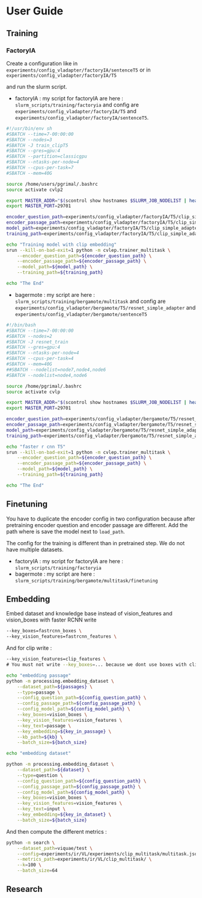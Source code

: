 # User Guide

## Training

### FactoryIA

Create a configuration like in `experiments/config_vladapter/factoryIA/sentenceT5` or in `experiments/config_vladapter/factoryIA/T5`

and run the slurm script.

- factoryIA : my script for factoryIA are here : `slurm_scripts/training/factoryia` and config are `experiments/config_vladapter/factoryIA/T5` and `experiments/config_vladapter/factoryIA/sentenceT5`.

```bash
#!/usr/bin/env sh
#SBATCH --time=7-00:00:00
#SBATCH --nodes=3
#SBATCH -J train_clipT5
#SBATCH --gres=gpu:4
#SBATCH --partition=classicgpu
#SBATCH --ntasks-per-node=4
#SBATCH --cpus-per-task=7
#SBATCH --mem=40G

source /home/users/pgrimal/.bashrc
source activate cvlp2

export MASTER_ADDR="$(scontrol show hostnames $SLURM_JOB_NODELIST | head -n1)"
export MASTER_PORT=29701

encoder_question_path=experiments/config_vladapter/factoryIA/T5/clip_simple_adapter/encoder_simple_adapter.json
encoder_passage_path=experiments/config_vladapter/factoryIA/T5/clip_simple_adapter/encoder_simple_adapter.json
model_path=experiments/config_vladapter/factoryIA/T5/clip_simple_adapter/config_model.json
training_path=experiments/config_vladapter/factoryIA/T5/clip_simple_adapter/training_multitask.json

echo "Training model with clip embedding"
srun --kill-on-bad-exit=1 python -m cvlep.trainer_multitask \
    --encoder_question_path=${encoder_question_path} \
    --encoder_passage_path=${encoder_passage_path} \
    --model_path=${model_path} \
    --training_path=${training_path}

echo "The End"
```

- bagermote : my script are here : `slurm_scripts/training/bergamote/multitask` and config are `experiments/config_vladapter/bergamote/T5/resnet_simple_adapter` and `experiments/config_vladapter/bergamote/sentenceT5`

```bash
#!/bin/bash
#SBATCH --time=7-00:00:00
#SBATCH --nodes=2
#SBATCH -J resnet_train
#SBATCH --gres=gpu:4
#SBATCH --ntasks-per-node=4
#SBATCH --cpus-per-task=4
#SBATCH --mem=40G
##SBATCH --nodelist=node7,node4,node6
#SBATCH --nodelist=node4,node6

source /home/pgrimal/.bashrc
source activate cvlp

export MASTER_ADDR="$(scontrol show hostnames $SLURM_JOB_NODELIST | head -n1)"
export MASTER_PORT=29701

encoder_question_path=experiments/config_vladapter/bergamote/T5/resnet_simple_adapter/encoder_simple_adapter.json
encoder_passage_path=experiments/config_vladapter/bergamote/T5/resnet_simple_adapter/encoder_simple_adapter.json
model_path=experiments/config_vladapter/bergamote/T5/resnet_simple_adapter/config_model.json
training_path=experiments/config_vladapter/bergamote/T5/resnet_simple_adapter/training_multitask.json

echo "faster r cnn T5"
srun --kill-on-bad-exit=1 python -m cvlep.trainer_multitask \
    --encoder_question_path=${encoder_question_path} \
    --encoder_passage_path=${encoder_passage_path} \
    --model_path=${model_path} \
    --training_path=${training_path}

echo "The End"
```

## Finetuning

You have to duplicate the encoder config in two configuration because after pretraining encoder question and encoder passage are different. Add the path where is save the model next to `load_path`.

The config for the training is different than in pretrained step. We do not have multiple datasets.

- factoryIA : my script for factoryIA are here : `slurm_scripts/training/factoryia`
- bagermote : my script are here : `slurm_scripts/training/bergamote/multitask/finetuning`

## Embedding

Embed dataset and knowledge base
instead of vision_features and vision_boxes with faster RCNN write

```bash
--key_boxes=fastrcnn_boxes \
--key_vision_features=fastrcnn_features \
```

And for clip write :

```bash
--key_vision_features=clip_features \
# You must not write --key_boxes=... because we dont use boxes with clip

```

```bash
echo "embedding passage"
python -m processing.embedding_dataset \
    --dataset_path=${passages} \
    --type=passage \
    --config_question_path=${config_question_path} \
    --config_passage_path=${config_passage_path} \
    --config_model_path=${config_model_path} \
    --key_boxes=vision_boxes \
    --key_vision_features=vision_features \
    --key_text=passage \
    --key_embedding=${key_in_passage} \
    --kb_path=${kb} \
    --batch_size=${batch_size}

echo "embedding dataset"

python -m processing.embedding_dataset \
    --dataset_path=${dataset} \
    --type=question \
    --config_question_path=${config_question_path} \
    --config_passage_path=${config_passage_path} \
    --config_model_path=${config_model_path} \
    --key_boxes=vision_boxes \
    --key_vision_features=vision_features \
    --key_text=input \
    --key_embedding=${key_in_dataset} \
    --batch_size=${batch_size}
```

And then compute the different metrics :

```bash
python -m search \
    --dataset_path=viquae/test \
    --config=experiments/ir/VL/experiments/clip_multitask/multitask.json \
    --metrics_path=experiments/ir/VL/clip_multitask/ \
    --k=100 \
    --batch_size=64
```

## Research
